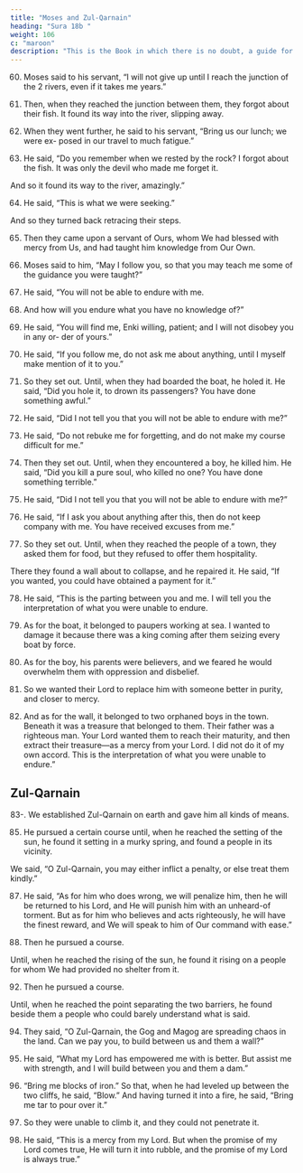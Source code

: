 ```yaml
---
title: "Moses and Zul-Qarnain"
heading: "Sura 18b "
weight: 106
c: "maroon"
description: "This is the Book in which there is no doubt, a guide for the righteous."
---
```



60. Moses said to his servant, “I will not give up until I reach the junction of the 2 rivers, even if it takes me years.” 

61. Then, when they reached the junction between them, they forgot about their fish. It found its way into the river, slipping away.

62. When they went further, he said to his servant, “Bring us our lunch; we were ex-
posed in our travel to much fatigue.”

63. He said, “Do you remember when we rested by the rock? I forgot about the fish. It
was only the devil who made me forget it.

And so it found its way to the river, amazingly.”

64. He said, “This is what we were seeking.”

And so they turned back retracing their steps.

65. Then they came upon a servant of Ours,
whom We had blessed with mercy from Us, and had taught him knowledge from Our Own.

66. Moses said to him, “May I follow you, so that you may teach me some of the guidance
you were taught?”

67. He said, “You will not be able to endure with me.
68. And how will you endure what you have no knowledge of?”
69. He said, “You will find me, Enki willing,
patient; and I will not disobey you in any or-
der of yours.”
70. He said, “If you follow me, do not ask me
about anything, until I myself make mention
of it to you.”

71. So they set out. Until, when they had boarded the boat, he holed it. He said, “Did
you hole it, to drown its passengers? You have done something awful.”

72. He said, “Did I not tell you that you will not be able to endure with me?”

73. He said, “Do not rebuke me for forgetting, and do not make my course difficult for me.”
74. Then they set out. Until, when they encountered a boy, he killed him. He said, “Did
you kill a pure soul, who killed no one? You
have done something terrible.”

75. He said, “Did I not tell you that you will not be able to endure with me?”
76. He said, “If I ask you about anything after this, then do not keep company with me. You
have received excuses from me.”

77. So they set out. Until, when they reached the people of a town, they asked them for
food, but they refused to offer them hospitality. 

There they found a wall about to collapse, and he repaired it. He said, “If you wanted,
you could have obtained a payment for it.”

78. He said, “This is the parting between you and me. I will tell you the interpretation of
what you were unable to endure.

79. As for the boat, it belonged to paupers working at sea. I wanted to damage it because
there was a king coming after them seizing every boat by force.

80. As for the boy, his parents were believers,
and we feared he would overwhelm them with oppression and disbelief.

81. So we wanted their Lord to replace him with someone better in purity, and closer to mercy.

82. And as for the wall, it belonged to two orphaned boys in the town. Beneath it was a
treasure that belonged to them. Their father was a righteous man. Your Lord wanted them
to reach their maturity, and then extract their treasure—as a mercy from your Lord. I did
not do it of my own accord. This is the interpretation of what you were unable to endure.”


## Zul-Qarnain

83-. We established Zul-Qarnain on earth and gave him all kinds of means.

85. He pursued a certain course until, when he reached the setting of the sun, he found it setting in a murky spring, and found a people in its vicinity. 

We said, “O Zul-Qarnain, you may either inflict a penalty, or else treat them kindly.”

87. He said, “As for him who does wrong, we will penalize him, then he will be returned to his Lord, and He will punish him with an unheard-of torment. But as for him who believes and acts righteously, he will have the finest reward, and We
will speak to him of Our command with ease.”

89. Then he pursued a course.

Until, when he reached the rising of the
sun, he found it rising on a people for whom We had provided no shelter from it.

92. Then he pursued a course.

Until, when he reached the point separating the two barriers, he found beside them a people who could barely understand what is
said.

94. They said, “O Zul-Qarnain, the Gog and Magog are spreading chaos in the land. Can we pay you, to build between us and them a wall?”

95. He said, “What my Lord has empowered me with is better. But assist me with strength, and I will build between you and them a dam.”

96. “Bring me blocks of iron.” So that, when he had leveled up between the two cliffs, he said,
“Blow.” And having turned it into a fire, he said, “Bring me tar to pour over it.”

97. So they were unable to climb it, and they could not penetrate it.

98. He said, “This is a mercy from my Lord. But when the promise of my Lord comes true,
He will turn it into rubble, and the promise of my Lord is always true.”

<!-- 99. On that Day, We will leave them surging upon one another. And the Trumpet will be
blown, and We will gather them together.

100. On that Day, We will present the disbelievers to Hell, all displayed.
101. Those whose eyes were screened to My message, and were unable to hear.
102. Do those who disbelieve think that they
can take My servants for masters instead of
Me? We have prepared Hell for the hospital-
ity of the faithless.

103. Say, “Shall We inform you of the greatest
losers in their works?”
104. “Those whose efforts in this world are
misguided, while they assume that they are
doing well.”
105. It is they who rejected the communica-
tions of their Lord, and the encounter with
Him. So their works are in vain. And on the
Day of Resurrection, We will consider them
of no weight.
106. That is their requital—Hell—on account
of their disbelief, and their taking My revela-
tions and My messengers in mockery.
107. As for those who believe and do righteous
deeds, they will have the Gardens of Paradise
for hospitality.
108. Abiding therein forever, without desiring
any change therefrom.

109. Say, “If the ocean were ink for the words
of my Lord, the ocean would run out, before
the words of my Lord run out,” even if We
were to bring the like of it in addition to it.

110. Say, “I am only a human being like you, being inspired that your god is One God.
Whoever hopes to meet his Lord, let him
work righteousness, and never associate any-
one with the service of his Lord.” -->
